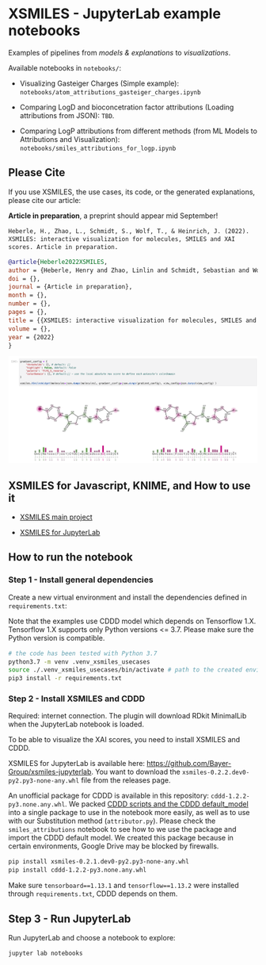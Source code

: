 # XSMILES - JupyterLab example notebooks

Examples of pipelines from *models & explanations* to *visualizations*.

Available notebooks in `notebooks/`:

 - Visualizing Gasteiger Charges (Simple example): `notebooks/atom_attributions_gasteiger_charges.ipynb`

- Comparing LogD and bioconcetration factor attributions (Loading attributions from JSON): `TBD`.

- Comparing LogP attributions from different methods (from ML Models to Attributions and Visualization): `notebooks/smiles_attributions_for_logp.ipynb`

## Please Cite

If you use XSMILES, the use cases, its code, or the generated explanations, please cite our article:

**Article in preparation**, a preprint should appear mid September!

```prose
Heberle, H., Zhao, L., Schmidt, S., Wolf, T., & Heinrich, J. (2022). XSMILES: interactive visualization for molecules, SMILES and XAI scores. Article in preparation.
```

```BibTeX
@article{Heberle2022XSMILES,
author = {Heberle, Henry and Zhao, Linlin and Schmidt, Sebastian and Wolf, Thomas and Heinrich, Julian},
doi = {},
journal = {Article in preparation},
month = {},
number = {},
pages = {},
title = {{XSMILES: interactive visualization for molecules, SMILES and XAI scores}},
volume = {},
year = {2022}
}
```

![JupyterLab Notebook](/screenshot.png)

## XSMILES for Javascript, KNIME, and How to use it

- [XSMILES main project](https://github.com/Bayer-Group/xsmiles)

- [XSMILES for JupyterLab](https://github.com/Bayer-Group/xsmiles-jupyterlab)

## How to run the notebook

### Step 1 - Install general dependencies
Create a new virtual environment and install the dependencies defined in `requirements.txt`:

Note that the examples use CDDD model which depends on Tensorflow 1.X. Tensorflow 1.X supports only Python versions <= 3.7. Please make sure the Python version is compatible.  

```bash
# the code has been tested with Python 3.7 
python3.7 -m venv .venv_xsmiles_usecases
source ./.venv_xsmiles_usecases/bin/activate # path to the created environment
pip3 install -r requirements.txt
```

### Step 2 - Install XSMILES and CDDD

Required: internet connection. The plugin will download RDkit MinimalLib when the JupyterLab notebook is loaded.

To be able to visualize the XAI scores, you need to install XSMILES and CDDD.

XSMILES for JupyterLab is available here: https://github.com/Bayer-Group/xsmiles-jupyterlab. You want to download the `xsmiles-0.2.2.dev0-py2.py3-none-any.whl` file from the releases page.

An unofficial package for CDDD is available in this repository: `cddd-1.2.2-py3.none.any.whl`. We packed [CDDD scripts and the CDDD default_model](https://github.com/jrwnter/cddd) into a single package to use in the notebook more easily, as well as to use with our Substitution method (`attributor.py`). Please check the `smiles_attributions` notebook to see how to we use the package and import the CDDD default model. We created this package because in certain environments, Google Drive may be blocked by firewalls.

<!-- If XSMILES cannot be installed through `pip` `requirements.txt`, check how to install it here: https://xsmiles-ipywidget. -->

<!-- ```bash
pip install xsmiles
```

or -->

```bash
pip install xsmiles-0.2.1.dev0-py2.py3-none-any.whl
pip install cddd-1.2.2-py3.none.any.whl
```

Make sure `tensorboard==1.13.1` and `tensorflow==1.13.2` were installed through `requirements.txt`, CDDD depends on them.

## Step 3 - Run JupyterLab

Run JupyterLab and choose a notebook to explore:

```bash
jupyter lab notebooks
```

